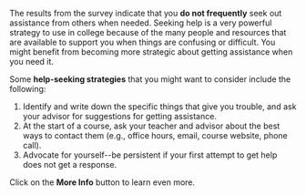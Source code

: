 The results from the survey indicate that you **do not frequently** seek out assistance from others when needed. Seeking help is a very powerful strategy to use in college because of the many people and resources that are available to support you when things are confusing or difficult. You might benefit from becoming more strategic about getting assistance when you need it. 

Some **help-seeking strategies** that you might want to consider include the following:

1.	Identify and write down the specific things that give you trouble, and ask your advisor for suggestions for getting assistance.
2.	At the start of a course, ask your teacher and advisor about the best ways to contact them (e.g., office hours, email, course website, phone call).
3.	Advocate for yourself--be persistent if your first attempt to get help does not get a response.

Click on the **More Info** button to learn even more. 
 
